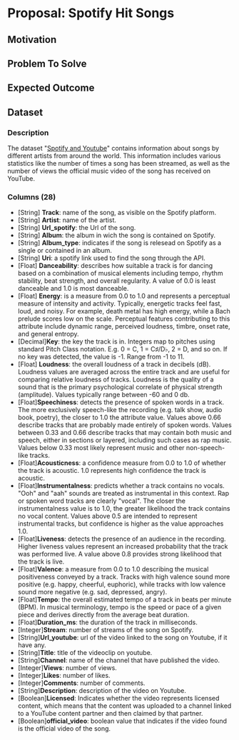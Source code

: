 # Proposal: Spotify Hit Songs

## Motivation

## Problem To Solve

## Expected Outcome

## Dataset

### Description
The dataset "[Spotify and Youtube](https://www.kaggle.com/datasets/salvatorerastelli/spotify-and-youtube)" 
contains information about songs by different artists from 
around the world. This information includes various 
statistics like the number of times a song has been streamed, 
as well as the number of views the official music video 
of the song has received on YouTube.

### Columns (28)
- [String] **Track**: name of the song, as visible on the Spotify platform.
- [String] **Artist**: name of the artist.
- [String] **Url_spotify**: the Url of the song.
- [String] **Album**: the album in wich the song is contained on Spotify.
- [String] **Album_type**: indicates if the song is relesead on Spotify as a single or contained in an album.
- [String] **Uri**: a spotify link used to find the song through the API.
- [Float] **Danceability**: describes how suitable a track is for dancing based on a combination of musical elements including tempo, rhythm stability, beat strength, and overall regularity. A value of 0.0 is least danceable and 1.0 is most danceable.
- [Float] **Energy**: is a measure from 0.0 to 1.0 and represents a perceptual measure of intensity and activity. Typically, energetic tracks feel fast, loud, and noisy. For example, death metal has high energy, while a Bach prelude scores low on the scale. Perceptual features contributing to this attribute include dynamic range, perceived loudness, timbre, onset rate, and general entropy.
- [Decimal]**Key**: the key the track is in. Integers map to pitches using standard Pitch Class notation. E.g. 0 = C, 1 = C♯/D♭, 2 = D, and so on. If no key was detected, the value is -1. Range from -1 to 11.
- [Float] **Loudness**: the overall loudness of a track in decibels (dB). Loudness values are averaged across the entire track and are useful for comparing relative loudness of tracks. Loudness is the quality of a sound that is the primary psychological correlate of physical strength (amplitude). Values typically range between -60 and 0 db.
- [Float]**Speechiness**: detects the presence of spoken words in a track. The more exclusively speech-like the recording (e.g. talk show, audio book, poetry), the closer to 1.0 the attribute value. Values above 0.66 describe tracks that are probably made entirely of spoken words. Values between 0.33 and 0.66 describe tracks that may contain both music and speech, either in sections or layered, including such cases as rap music. Values below 0.33 most likely represent music and other non-speech-like tracks.
- [Float]**Acousticness**: a confidence measure from 0.0 to 1.0 of whether the track is acoustic. 1.0 represents high confidence the track is acoustic.
- [Float]**Instrumentalness**: predicts whether a track contains no vocals. "Ooh" and "aah" sounds are treated as instrumental in this context. Rap or spoken word tracks are clearly "vocal". The closer the instrumentalness value is to 1.0, the greater likelihood the track contains no vocal content. Values above 0.5 are intended to represent instrumental tracks, but confidence is higher as the value approaches 1.0.
- [Float]**Liveness**: detects the presence of an audience in the recording. Higher liveness values represent an increased probability that the track was performed live. A value above 0.8 provides strong likelihood that the track is live.
- [Float]**Valence**: a measure from 0.0 to 1.0 describing the musical positiveness conveyed by a track. Tracks with high valence sound more positive (e.g. happy, cheerful, euphoric), while tracks with low valence sound more negative (e.g. sad, depressed, angry).
- [Float]**Tempo**: the overall estimated tempo of a track in beats per minute (BPM). In musical terminology, tempo is the speed or pace of a given piece and derives directly from the average beat duration.
- [Float]**Duration_ms**: the duration of the track in milliseconds.
- [Integer]**Stream**: number of streams of the song on Spotify.
- [String]**Url_youtube**: url of the video linked to the song on Youtube, if it have any.
- [String]**Title**: title of the videoclip on youtube.
- [String]**Channel**: name of the channel that have published the video.
- [Integer]**Views**: number of views.
- [Integer]**Likes**: number of likes.
- [Integer]**Comments**: number of comments.
- [String]**Description**: description of the video on Youtube.
- [Boolean]**Licensed**: Indicates whether the video represents licensed content, which means that the content was uploaded to a channel linked to a YouTube content partner and then claimed by that partner.
- [Boolean]**official_video**: boolean value that indicates if the video found is the official video of the song.



